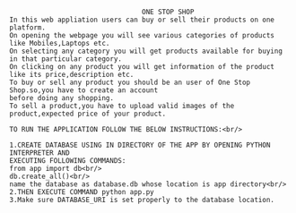                                      ONE STOP SHOP 
    In this web appliation users can buy or sell their products on one platform.
    On opening the webpage you will see various categories of products like Mobiles,Laptops etc.
    On selecting any category you will get products available for buying in that particular category.
    On clicking on any product you will get information of the product like its price,description etc.
    To buy or sell any product you should be an user of One Stop Shop.so,you have to create an account 
    before doing any shopping.
    To sell a product,you have to upload valid images of the product,expected price of your product. 
    
    TO RUN THE APPLICATION FOLLOW THE BELOW INSTRUCTIONS:<br/>
    
    1.CREATE DATABASE USING IN DIRECTORY OF THE APP BY OPENING PYTHON INTERPRETER AND 
    EXECUTING FOLLOWING COMMANDS:
    from app import db<br/>
    db.create_all()<br/>
    name the database as database.db whose location is app directory<br/>
    2.THEN EXECUTE COMMAND python app.py
    3.Make sure DATABASE_URI is set properly to the database location.
